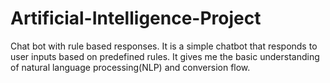 # Artificial-Intelligence-Project
Chat bot with rule based responses. It is a simple chatbot that responds to user inputs based on predefined rules. It gives me the basic understanding of natural language processing(NLP) and conversion flow.
